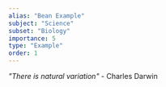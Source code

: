 ```yaml
---
alias: "Bean Example"
subject: "Science"
subset: "Biology"
importance: 5
type: "Example"
order: 1
---
```


_"There is natural variation"_ - Charles Darwin

